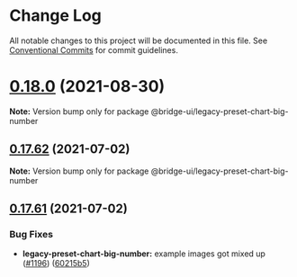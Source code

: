 <!--
Licensed to the Apache Software Foundation (ASF) under one
or more contributor license agreements.  See the NOTICE file
distributed with this work for additional information
regarding copyright ownership.  The ASF licenses this file
to you under the Apache License, Version 2.0 (the
"License"); you may not use this file except in compliance
with the License.  You may obtain a copy of the License at

  http://www.apache.org/licenses/LICENSE-2.0

Unless required by applicable law or agreed to in writing,
software distributed under the License is distributed on an
"AS IS" BASIS, WITHOUT WARRANTIES OR CONDITIONS OF ANY
KIND, either express or implied.  See the License for the
specific language governing permissions and limitations
under the License.
-->

# Change Log

All notable changes to this project will be documented in this file.
See [Conventional Commits](https://conventionalcommits.org) for commit guidelines.

# [0.18.0](https://github.com/apache-bridge/bridge-ui/compare/v0.17.87...v0.18.0) (2021-08-30)

**Note:** Version bump only for package @bridge-ui/legacy-preset-chart-big-number





## [0.17.62](https://github.com/apache-bridge/bridge-ui/compare/v0.17.61...v0.17.62) (2021-07-02)

**Note:** Version bump only for package @bridge-ui/legacy-preset-chart-big-number





## [0.17.61](https://github.com/apache-bridge/bridge-ui/compare/v0.17.60...v0.17.61) (2021-07-02)


### Bug Fixes

* **legacy-preset-chart-big-number:** example images got mixed up ([#1196](https://github.com/apache-bridge/bridge-ui/issues/1196)) ([60215b5](https://github.com/apache-bridge/bridge-ui/commit/60215b5a4c5ae416fc27418c276276ed38ab7f19))
